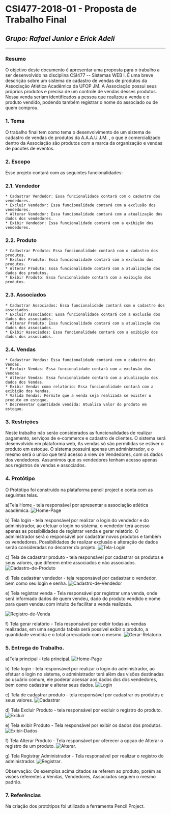 
# **CSI477-2018-01 - Proposta de Trabalho Final**
## *Grupo: Rafael Junior e Erick Adeli*

--------------

<!-- Descrever um resumo sobre o trabalho. -->

### Resumo
O objetivo deste documento é apresentar uma proposta para o trabalho a ser desenvolvido na disciplina CSI477 -- Sistemas WEB I. É uma breve descrição sobre um sistema de cadastro de vendas de produtos da Associação Atlética Acadêmica da UFOP JM. A Associação possui seus próprios produtos e precisa de um controle de vendas desses produtos. Nessa venda seriam identificados a pessoa que realizou a venda e o produto vendido, podendo também registrar o nome do associado ou de quem comprou. 

<!-- Apresentar o tema. -->
### 1. Tema

  O trabalho final tem como tema o desenvolvimento de um sistema de cadastro de vendas de produtos da A.A.A.U.J.M. , o que é comercializado dentro da Associação são produtos com a marca da organização e vendas de pacotes de eventos. 

<!-- Descrever e limitar o escopo da aplicação. -->
### 2. Escopo

  Esse projeto contará com as seguintes funcionalidades:
  
  
### 2.1.  Vendedor
	* Cadastrar Vendedor: Essa funcionalidade contará com o cadastro dos vendedores. 
	* Excluir Vendedor: Essa funcionalidade contará com a exclusão dos vendedores.
	* Alterar Vendedor: Essa funcionalidade contará com a atualização dos dados dos vendedores.
	* Exibir Vendedor: Essa funcionalidade contará com a exibição dos vendedores.
	
### 2.2. Produto
	* Cadastrar Produto: Essa funcionalidade contará com o cadastro dos produtos. 
	* Excluir Produto: Essa funcionalidade contará com a exclusão dos produtos.
	* Alterar Produto: Essa funcionalidade contará com a atualização dos dados dos produtos.
	* Exibir Produto: Essa funcionalidade contará com a exibição dos produtos.

### 2.3. Associados
	* Cadastrar Associados: Essa funcionalidade contará com o cadastro dos associados. 
	* Excluir Associados: Essa funcionalidade contará com a exclusão dos dados dos associados.
	* Alterar Produto: Essa funcionalidade contará com a atualização dos dados dos associados.
	* Exibir Associados: Essa funcionalidade contará com a exibição dos dados dos associados.
	
### 2.4. Vendas
	* Cadastrar Vendas: Essa funcionalidade contará com o cadastro das Vendas. 
	* Excluir Vendas: Essa funcionalidade contará com a exclusão dos Vendas.
	* Alterar Vendas: Essa funcionalidade contará com a atualização dos dados dos Vendas.
	* Exibir Vendas como relatório: Essa funcionalidade contará com a exibição dos Vendas.
	* Valida Vendas: Permite que a venda seja realizada se exister o produto em estoque.
	* Decrementar quantidade vendida: Atualiza valor do produto em estoque.


<!-- Apresentar restrições de funcionalidades e de escopo. -->
### 3. Restrições

  Neste trabalho não serão considerados as funcionalidades de realizar pagamento, serviços de e-commerce e cadastro de clientes. O sistema será desenvolvido em plataforma web, As vendas só são permitidas se estiver o produto em estoque. O sistema possuirá apenas um administrador, e o mesmo será o unico que terá acesso a view de Vendedores, com os dados dos vendedores. Assumimos que os vendedores tenham acesso apenas aos registros de vendas e associados. 

<!-- Construir alguns protótipos para a aplicação, disponibilizá-los no Github e descrever o que foi considerado. //-->
### 4. Protótipo
 O Protótipo foi construído na plataforma pencil project e conta com as seguintes telas.
 	
a)Tela Home - tela responsável por apresentar a associação atlética acadêmica.
![Home-Page](https://github.com/UFOP-CSI477/2018-01-trabalho-final-sistema-de-cadastro-de-vendas-de-produtos-da-A.A.A.U.J.M/tree/master/prototipo/Home-Page.png "Home Page")

b) Tela login - tela responsável por realizar o login do vendedor e do administrador, 	ao efetuar o login no sistema, o vendedor terá acesso apenas as possibilidades de registrar venda e gerar relatório. O administrador será o responsável por cadastrar novos produtos e também os vendedores. Possibilidades de realizar exclusão e alteração de dados serão consideradas no decorrer do projeto.
![Tela-Login](https://github.com/UFOP-CSI477/2018-01-trabalho-final-sistema-de-cadastro-de-vendas-de-produtos-da-A.A.A.U.J.M/tree/master/prototipo/Login.png "Tela de login")

c) Tela de cadastrar produto - tela responsável por cadastrar os produtos e seus valores, que diferem entre associados e não associados.
![Cadastro-de-Produto](https://github.com/UFOP-CSI477/2018-01-trabalho-final-sistema-de-cadastro-de-vendas-de-produtos-da-A.A.A.U.J.M/tree/master/prototipo/Cadastrar-Produto.png "Cadastro de Produto")

d) Tela cadastrar vendedor - tela responsável por cadastrar o vendedor, bem como seu login e senha.
![Cadastro-de-Vendedor](https://github.com/UFOP-CSI477/2018-01-trabalho-final-sistema-de-cadastro-de-vendas-de-produtos-da-A.A.A.U.J.M/tree/master/prototipo/Cadastrar-Vendedor.png "Cadastro de Vendedor")

e) Tela registrar venda - Tela responsável por registrar uma venda, onde será informado dados de quem vendeu, dado do produto vendido e nome para quem vendeu com intuito de facilitar a venda realizada.

![Registro-de-Venda](https://github.com/UFOP-CSI477/2018-01-trabalho-final-sistema-de-cadastro-de-vendas-de-produtos-da-A.A.A.U.J.M/tree/master/prototipo/Registo-de-Venda.png "Registro de venda")
 
f) Tela gerar relatório - Tela responsável por exibir todas as vendas realizadas, em uma segunda tabela será possível exibir o produto, a quantidade vendida e o total arrecadado com o mesmo.
![Gerar-Relatorio](https://github.com/UFOP-CSI477/2018-01-trabalho-final-sistema-de-cadastro-de-vendas-de-produtos-da-A.A.A.U.J.M/tree/master/prototipo/Gerar-Relatório.png "Tela de Gerar Relatório").

### 5. Entrega do Trabalho.

a)Tela principal - tela principal.
![Home-Page](https://github.com/UFOP-CSI477/2018-01-trabalho-final-sistema-de-cadastro-de-vendas-de-produtos-da-A.A.A.U.J.M/tree/master/protipo-final/Home2.JPG "Home Page")

b) Tela login - tela responsável por realizar o login do administrador, ao efetuar o login no sistema, o administrador terá alèm das visões destinadas ao usuário comum, ele poderar acessar aos dados dos dos vendedores, bem como cadastrar e alterar seus dados. 
![Login](https://github.com/UFOP-CSI477/2018-01-trabalho-final-sistema-de-cadastro-de-vendas-de-produtos-da-A.A.A.U.J.M/tree/master/protipo-final/login2.JPG "Tela de login")

c) Tela de cadastrar produto - tela responsável por cadastrar os produtos e seus valores.
![Cadastrar](https://github.com/UFOP-CSI477/2018-01-trabalho-final-sistema-de-cadastro-de-vendas-de-produtos-da-A.A.A.U.J.M/tree/master/protipo-final/inserir2.JPG "Cadastro")

d) Tela Excluir Produto - tela responsável por excluir o registro do produto.
![Excluir](https://github.com/UFOP-CSI477/2018-01-trabalho-final-sistema-de-cadastro-de-vendas-de-produtos-da-A.A.A.U.J.M/tree/master/prototipo/protipo-final/dados2.JPG "Exclusao")

e) Tela exibir Produto - Tela responsável por exibir os dados dos produtos. 
![Exibir-Dados](https://github.com/UFOP-CSI477/2018-01-trabalho-final-sistema-de-cadastro-de-vendas-de-produtos-da-A.A.A.U.J.M/tree/master/prototipo/protipo-final/alterar2.JPG "Exibicao")
 
f) Tela Alterar Produto - Tela responsável por oferecer a opçao de Alterar o registro de um produto. 
![Alterar](https://github.com/UFOP-CSI477/2018-01-trabalho-final-sistema-de-cadastro-de-vendas-de-produtos-da-A.A.A.U.J.M/tree/master/protipo/protipo-final/atualizar2.JPG "Alterar").

g) Tela Registrar Administrador - Tela responsável por realizar o registro do administrador.
![Registrar](https://github.com/UFOP-CSI477/2018-01-trabalho-final-sistema-de-cadastro-de-vendas-de-produtos-da-A.A.A.U.J.M/tree/master/protipo/registro2.JPG "Tela de Gerar Relatório").

Observação: Os exemplos acima citados se referem ao produto, porém as visões referentes a Vendas, Vendedores, Associados seguem o mesmo padrão. 

### 7. Referências
Na criação dos protótipos foi utilizado a ferramenta Pencil Project.
